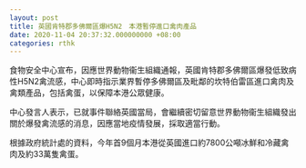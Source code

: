 ```yaml
---
layout: post
title: 英國肯特郡多佛爾區爆H5N2　本港暫停進口禽肉產品
date: 2020-11-04 20:37:32.000000000 +08:00
categories: rthk
---
```


食物安全中心宣布，因應世界動物衞生組織通報，英國肯特郡多佛爾區爆發低致病性H5N2禽流感，中心即時指示業界暫停多佛爾區及毗鄰的坎特伯雷區進口禽肉及禽類產品，包括禽蛋，以保障本港公眾健康。

中心發言人表示，已就事件聯絡英國當局，會繼續密切留意世界動物衞生組織發出關於爆發禽流感的消息，因應當地疫情發展，採取適當行動。

根據政府統計處的資料，今年首9個月本港從英國進口約7800公噸冰鮮和冷藏禽肉及約33萬隻禽蛋。
